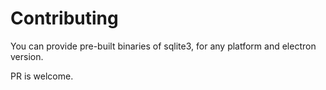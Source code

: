 # Contributing

You can provide pre-built binaries of sqlite3, for any platform and electron version.

PR is welcome.
